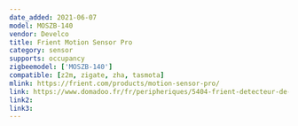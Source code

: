 ```yaml
---
date_added: 2021-06-07
model: MOSZB-140
vendor: Develco
title: Frient Motion Sensor Pro
category: sensor
supports: occupancy
zigbeemodel: ['MOSZB-140']
compatible: [z2m, zigate, zha, tasmota]
mlink: https://frient.com/products/motion-sensor-pro/
link: https://www.domadoo.fr/fr/peripheriques/5404-frient-detecteur-de-mouvement-zigbee-30-capteur-de-temperature-et-luminosite-5713594002361.html
link2: 
link3: 
---
```


